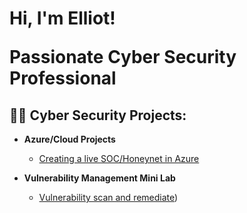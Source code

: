 <h1>Hi, I'm Elliot! 

  Passionate Cyber Security Professional

<h2>👨‍💻 Cyber Security Projects:</h2>

- <b>Azure/Cloud Projects</b>
  - [Creating a live SOC/Honeynet in Azure](https://github.com/Efoster1991/Azure-Cloud-SOC-Lab)

- <b>Vulnerability Management Mini Lab</b>
  - [Vulnerability scan and remediate](https://github.com/Efoster1991/Vulnerability-Management-Mini-Lab))
